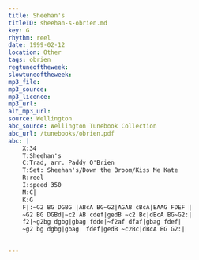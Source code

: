 ```yaml
---
title: Sheehan's
titleID: sheehan-s-obrien.md
key: G
rhythm: reel
date: 1999-02-12
location: Other
tags: obrien
regtuneoftheweek:
slowtuneoftheweek:
mp3_file:
mp3_source:
mp3_licence:
mp3_url:
alt_mp3_url:
source: Wellington
abc_source: Wellington Tunebook Collection
abc_url: /tunebooks/obrien.pdf
abc: |
    X:34
    T:Sheehan's
    C:Trad, arr. Paddy O'Brien
    T:Set: Sheehan's/Down the Broom/Kiss Me Kate
    R:reel
    I:speed 350
    M:C|
    K:G
    F|:~G2 BG DGBG |ABcA BG~G2|AGAB cBcA|EAAG FDEF |
    ~G2 BG DGBd|~c2 AB cdef|gedB ~c2 Bc|dBcA BG~G2:|
    f2|~g2bg dgbg|gbag fdde|~f2af dfaf|gbag fdef|
    ~g2 bg dgbg|gbag  fdef|gedB ~c2Bc|dBcA BG G2:|
    

---
```

